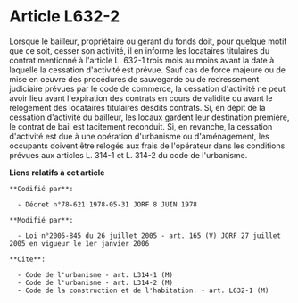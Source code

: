 # Article L632-2

Lorsque le bailleur, propriétaire ou gérant du fonds doit, pour quelque motif que ce soit, cesser son activité, il en informe
les locataires titulaires du contrat mentionné à l'article L. 632-1 trois mois au moins avant la date à laquelle la cessation
d'activité est prévue. Sauf cas de force majeure ou de mise en oeuvre des procédures de sauvegarde ou de redressement
judiciaire prévues par le code de commerce, la cessation d'activité ne peut avoir lieu avant l'expiration des contrats en
cours de validité ou avant le relogement des locataires titulaires desdits contrats. Si, en dépit de la cessation d'activité
du bailleur, les locaux gardent leur destination première, le contrat de bail est tacitement reconduit. Si, en revanche, la
cessation d'activité est due à une opération d'urbanisme ou d'aménagement, les occupants doivent être relogés aux frais de
l'opérateur dans les conditions prévues aux articles L. 314-1 et L. 314-2 du code de l'urbanisme.

**Liens relatifs à cet article**

	**Codifié par**:

	  - Décret n°78-621 1978-05-31 JORF 8 JUIN 1978

	**Modifié par**:

	  - Loi n°2005-845 du 26 juillet 2005 - art. 165 (V) JORF 27 juillet 2005 en vigueur le 1er janvier 2006

	**Cite**:

	  - Code de l'urbanisme - art. L314-1 (M)
	  - Code de l'urbanisme - art. L314-2 (M)
	  - Code de la construction et de l'habitation. - art. L632-1 (M)
